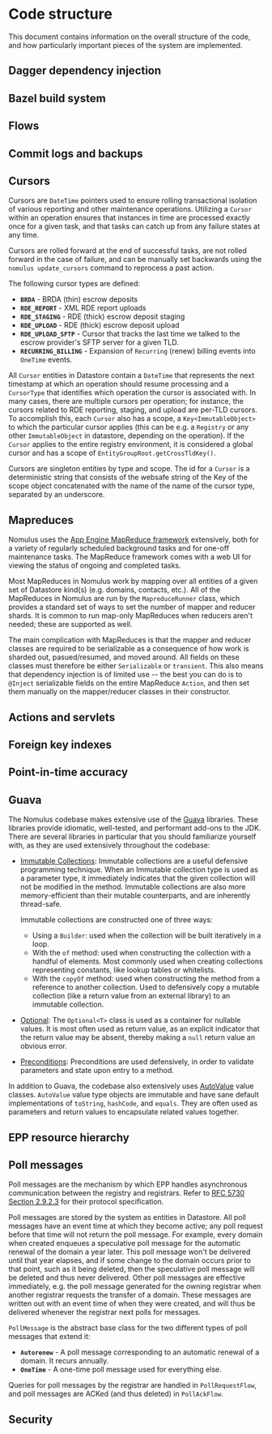 # Code structure

This document contains information on the overall structure of the code, and how
particularly important pieces of the system are implemented.

## Dagger dependency injection

## Bazel build system

## Flows

## Commit logs and backups

## Cursors

Cursors are `DateTime` pointers used to ensure rolling transactional isolation
of various reporting and other maintenance operations. Utilizing a `Cursor`
within an operation ensures that instances in time are processed exactly once
for a given task, and that tasks can catch up from any failure states at any
time.

Cursors are rolled forward at the end of successful tasks, are not rolled
forward in the case of failure, and can be manually set backwards using the
`nomulus update_cursors` command to reprocess a past action.

The following cursor types are defined:

*   **`BRDA`** - BRDA (thin) escrow deposits
*   **`RDE_REPORT`** - XML RDE report uploads
*   **`RDE_STAGING`** - RDE (thick) escrow deposit staging
*   **`RDE_UPLOAD`** - RDE (thick) escrow deposit upload
*   **`RDE_UPLOAD_SFTP`** - Cursor that tracks the last time we talked to the
    escrow provider's SFTP server for a given TLD.
*   **`RECURRING_BILLING`** - Expansion of `Recurring` (renew) billing events
    into `OneTime` events.

All `Cursor` entities in Datastore contain a `DateTime` that represents the next
timestamp at which an operation should resume processing and a `CursorType` that
identifies which operation the cursor is associated with. In many cases, there
are multiple cursors per operation; for instance, the cursors related to RDE
reporting, staging, and upload are per-TLD cursors. To accomplish this, each
`Cursor` also has a scope, a `Key<ImmutableObject>` to which the particular
cursor applies (this can be e.g. a `Registry` or any other `ImmutableObject` in
datastore, depending on the operation). If the `Cursor` applies to the entire
registry environment, it is considered a global cursor and has a scope of
`EntityGroupRoot.getCrossTldKey()`.

Cursors are singleton entities by type and scope. The id for a `Cursor` is a
deterministic string that consists of the websafe string of the Key of the scope
object concatenated with the name of the name of the cursor type, separated by
an underscore.

## Mapreduces

Nomulus uses the [App Engine MapReduce
framework](https://github.com/GoogleCloudPlatform/appengine-mapreduce/wiki/1-MapReduce)
extensively, both for a variety of regularly scheduled background tasks and for
one-off maintenance tasks. The MapReduce framework comes with a web UI for
viewing the status of ongoing and completed tasks.

Most MapReduces in Nomulus work by mapping over all entities of a given set of
Datastore kind(s) (e.g. domains, contacts, etc.). All of the MapReduces in
Nomulus are run by the `MapreduceRunner` class, which provides a standard set of
ways to set the number of mapper and reducer shards. It is common to run
map-only MapReduces when reducers aren't needed; these are supported as well.

The main complication with MapReduces is that the mapper and reducer classes are
required to be serializable as a consequence of how work is sharded out,
pasued/resumed, and moved around. All fields on these classes must therefore be
either `Serializable` or `transient`. This also means that dependency injection
is of limited use -- the best you can do is to `@Inject` serializable fields on
the entire MapReduce `Action`, and then set them manually on the mapper/reducer
classes in their constructor.

## Actions and servlets

## Foreign key indexes

## Point-in-time accuracy

## Guava

The Nomulus codebase makes extensive use of the
[Guava](https://github.com/google/guava) libraries. These libraries provide
idiomatic, well-tested, and performant add-ons to the JDK. There are several
libraries in particular that you should familiarize yourself with, as they are
used extensively throughout the codebase:

*   [Immutable
    Collections](https://github.com/google/guava/wiki/ImmutableCollectionsExplained):
    Immutable collections are a useful defensive programming technique. When an
    Immutable collection type is used as a parameter type, it immediately
    indicates that the given collection will not be modified in the method.
    Immutable collections are also more memory-efficient than their mutable
    counterparts, and are inherently thread-safe.

    Immutable collections are constructed one of three ways:

    *   Using a `Builder`: used when the collection will be built iteratively in
        a loop.
    *   With the `of` method: used when constructing the collection with a
        handful of elements. Most commonly used when creating collections
        representing constants, like lookup tables or whitelists.
    *   With the `copyOf` method: used when constructing the method from a
        reference to another collection. Used to defensively copy a mutable
        collection (like a return value from an external library) to an
        immutable collection.

*   [Optional](https://github.com/google/guava/wiki/UsingAndAvoidingNullExplained#optional):
    The `Optional<T>` class is used as a container for nullable values. It is
    most often used as return value, as an explicit indicator that the return
    value may be absent, thereby making a `null` return value an obvious error.

*   [Preconditions](https://github.com/google/guava/wiki/PreconditionsExplained):
    Preconditions are used defensively, in order to validate parameters and
    state upon entry to a method.

In addition to Guava, the codebase also extensively uses
[AutoValue](https://github.com/google/auto) value classes. `AutoValue` value
type objects are immutable and have sane default implementations of `toString`,
`hashCode`, and `equals`. They are often used as parameters and return values to
encapsulate related values together.

## EPP resource hierarchy

## Poll messages

Poll messages are the mechanism by which EPP handles asynchronous communication
between the registry and registrars. Refer to [RFC 5730 Section
2.9.2.3](https://tools.ietf.org/html/rfc5730#section-2.9.2.3) for their protocol
specification.

Poll messages are stored by the system as entities in Datastore. All poll
messages have an event time at which they become active; any poll request before
that time will not return the poll message. For example, every domain when
created enqueues a speculative poll message for the automatic renewal of the
domain a year later. This poll message won't be delivered until that year
elapses, and if some change to the domain occurs prior to that point, such as it
being deleted, then the speculative poll message will be deleted and thus never
delivered. Other poll messages are effective immediately, e.g. the poll message
generated for the owning registrar when another registrar requests the transfer
of a domain. These messages are written out with an event time of when they were
created, and will thus be delivered whenever the registrar next polls for
messages.

`PollMessage` is the abstract base class for the two different types of poll
messages that extend it:

*   **`Autorenew`** - A poll message corresponding to an automatic renewal of a
    domain. It recurs annually.
*   **`OneTime`** - A one-time poll message used for everything else.

Queries for poll messages by the registrar are handled in `PollRequestFlow`, and
poll messages are ACKed (and thus deleted) in `PollAckFlow`.

## Security
